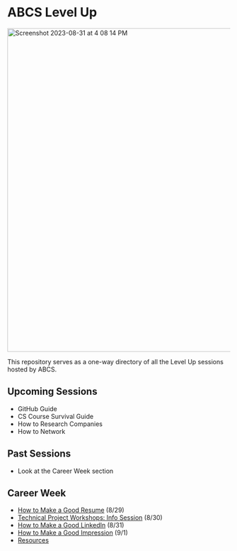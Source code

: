 # ABCS Level Up
<img width="729" alt="Screenshot 2023-08-31 at 4 08 14 PM" src="https://github.com/UT-ABCS/level-up/assets/91110018/fffb945a-a032-43cd-a878-45cd9991f622">

This repository serves as a one-way directory of all the Level Up sessions hosted by ABCS. 

## Upcoming Sessions
- GitHub Guide
- CS Course Survival Guide
- How to Research Companies
- How to Network

## Past Sessions
- Look at the Career Week section

## Career Week
- [How to Make a Good Resume](https://docs.google.com/presentation/d/13juuTcJ_wKQQAnQShPtUUGXp7o5kpWRUTxVZLw1PB64/edit#slide=id.g35f391192_00) (8/29)
- [Technical Project Workshops: Info Session](https://docs.google.com/presentation/d/1mFly4h2b66m_EZagm5tvR_IFqSbQC3uuGXhcmf9tqpA/edit?usp=sharing) (8/30)
- [How to Make a Good LinkedIn](https://docs.google.com/presentation/d/1bLHBJk49XAn34qWD4j9xQi-soUBZZP-Qw3fX_K-v3q8/edit?usp=sharing) (8/31)
- [How to Make a Good Impression](https://docs.google.com/presentation/d/15Hk2IccZ0aJIS_ODF-bJHmcLgoroUz79yrgSAyrSTCA/edit?usp=sharing) (9/1)
- [Resources](https://drive.google.com/drive/folders/1EOPWla3XVDWNTjUeGy2O9czIzRLeRfZj?usp=sharing)
